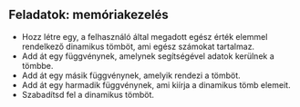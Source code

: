 Feladatok: memóriakezelés
-------------------------

- Hozz létre egy, a felhasználó által megadott egész érték elemmel rendelkező dinamikus tömböt, ami egész számokat tartalmaz. 
- Add át egy függvénynek, amelynek segítségével adatok kerülnek a tömbbe. 
- Add át egy másik függvénynek, amelyik rendezi a tömböt. 
- Add át egy harmadik függvénynek, ami kiírja a dinamikus tömb elemeit. 
- Szabadítsd fel a dinamikus tömböt.
